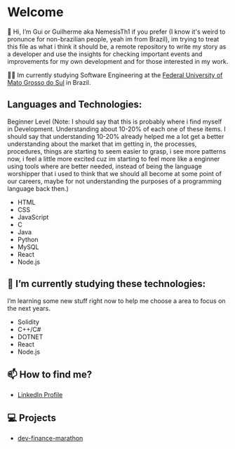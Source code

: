 # Welcome
👋 Hi, I’m Gui or Guilherme aka NemesisTh1 if you prefer (I know it's weird to pronunce for non-brazilian people, yeah im from Brazil), im trying to treat this file as what i think it should be, a remote repository to write my story as a developer and use the insights for checking important events and improvements for my own development and for those interested in my work.

:man_student: Im currently studying Software Engineering at the [Federal University of Mato Grosso do Sul](https://www.ufms.br/) in Brazil.



## Languages and Technologies: 

Beginner Level
(Note: I should say that this is probably where i find myself in Development. Understanding about 10-20% of each one of these items. I should say that understanding 10-20% already helped me a lot get a better understanding about the market that im getting in, the processes, procedures, things are starting to seem easier to grasp, i see more patterns now, i feel a little more excited cuz im starting to feel more like a enginner using tools where are better needed, instead of being the language worshipper that i used to think that we should all become at some point of our careers, maybe for not understanding the purposes of a programming language back then.)

-  HTML 
-  CSS
-  JavaScript
-  C
-  Java 
-  Python
-  MySQL
-  React
-  Node.js


## 🌱 I’m currently studying these technologies:
I’m learning some new stuff right now to help me choose a area to focus on the next years.
-  Solidity
-  C++/C#
-  DOTNET
-  React
-  Node.js


## 📫 How to find me?
- [LinkedIn Profile](https://www.linkedin.com/in/guilherme-s-484b0311b/)

## 💻 Projects

- [dev-finance-marathon](https://github.com/NemesisTh1/devFinance-marathon)
